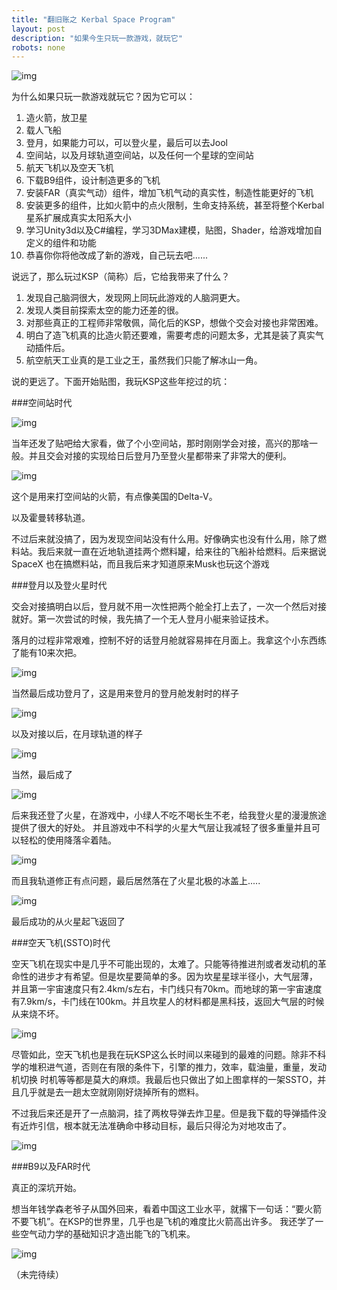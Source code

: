 ```yaml
---
title: "翻旧账之 Kerbal Space Program"
layout: post
description: "如果今生只玩一款游戏，就玩它"
robots: none
---
```


![img](http://i5.tietuku.com/efa771304030642b.png)

为什么如果只玩一款游戏就玩它？因为它可以：

1. 造火箭，放卫星
2. 载人飞船
3. 登月，如果能力可以，可以登火星，最后可以去Jool
4. 空间站，以及月球轨道空间站，以及任何一个星球的空间站
5. 航天飞机以及空天飞机
6. 下载B9组件，设计制造更多的飞机
7. 安装FAR（真实气动）组件，增加飞机气动的真实性，制造性能更好的飞机
8. 安装更多的组件，比如火箭中的点火限制，生命支持系统，甚至将整个Kerbal星系扩展成真实太阳系大小
9. 学习Unity3d以及C#编程，学习3DMax建模，贴图，Shader，给游戏增加自定义的组件和功能
10. 恭喜你你将他改成了新的游戏，自己玩去吧......

说远了，那么玩过KSP（简称）后，它给我带来了什么？

1. 发现自己脑洞很大，发现网上同玩此游戏的人脑洞更大。
2. 发现人类目前探索太空的能力还差的很。
3. 对那些真正的工程师非常敬佩，简化后的KSP，想做个交会对接也非常困难。
4. 明白了造飞机真的比造火箭还要难，需要考虑的问题太多，尤其是装了真实气动插件后。
5. 航空航天工业真的是工业之王，虽然我们只能了解冰山一角。

说的更远了。下面开始贴图，我玩KSP这些年挖过的坑：

###空间站时代

![img](http://i5.tietuku.com/3c3a4768dd8d8e7f.png)

当年还发了贴吧给大家看，做了个小空间站，那时刚刚学会对接，高兴的那啥一般。并且交会对接的实现给日后登月乃至登火星都带来了非常大的便利。

![img](http://i5.tietuku.com/4af670fa7cc4534f.png)

这个是用来打空间站的火箭，有点像美国的Delta-V。

以及霍曼转移轨道。

不过后来就没搞了，因为发现空间站没有什么用。好像确实也没有什么用，除了燃料站。我后来就一直在近地轨道挂两个燃料罐，给来往的飞船补给燃料。后来据说SpaceX
也在搞燃料站，而且我后来才知道原来Musk也玩这个游戏

###登月以及登火星时代

交会对接搞明白以后，登月就不用一次性把两个舱全打上去了，一次一个然后对接就好。第一次尝试的时候，我先搞了一个无人登月小艇来验证技术。

落月的过程非常艰难，控制不好的话登月舱就容易摔在月面上。我拿这个小东西练了能有10来次把。

![img](http://i5.tietuku.com/227b23aa740e09bb.png)

当然最后成功登月了，这是用来登月的登月舱发射时的样子

![img](http://i5.tietuku.com/e713f4779fa33d32.png)

以及对接以后，在月球轨道的样子

![img](http://i5.tietuku.com/f5f6d002a6933794.png)

当然，最后成了

![img](http://i12.tietuku.com/3536ac46f507214e.png)

后来我还登了火星，在游戏中，小绿人不吃不喝长生不老，给我登火星的漫漫旅途提供了很大的好处。
并且游戏中不科学的火星大气层让我减轻了很多重量并且可以轻松的使用降落伞着陆。

![img](http://i5.tietuku.com/52867bbbfb78d479.jpg)

而且我轨道修正有点问题，最后居然落在了火星北极的冰盖上.....

![img](http://i5.tietuku.com/df88ea8f9650fa4a.png)

最后成功的从火星起飞返回了

###空天飞机(SSTO)时代

空天飞机在现实中是几乎不可能出现的，太难了。只能等待推进剂或者发动机的革命性的进步才有希望。但是坎星要简单的多。因为坎星星球半径小，大气层薄，
并且第一宇宙速度只有2.4km/s左右，卡门线只有70km。而地球的第一宇宙速度有7.9km/s，卡门线在100km。并且坎星人的材料都是黑科技，返回大气层的时候从来烧不坏。

![img](http://i5.tietuku.com/7d0cdeff799be728.png)

尽管如此，空天飞机也是我在玩KSP这么长时间以来碰到的最难的问题。除非不科学的堆积进气道，否则在有限的条件下，引擎的推力，效率，载油量，重量，发动机切换
时机等等都是莫大的麻烦。我最后也只做出了如上图拿样的一架SSTO，并且几乎就是去一趟太空就刚刚好烧掉所有的燃料。

不过我后来还是开了一点脑洞，挂了两枚导弹去炸卫星。但是我下载的导弹插件没有近炸引信，根本就无法准确命中移动目标，最后只得沦为对地攻击了。

![img](http://i5.tietuku.com/955c1c7c641fa52b.png)

###B9以及FAR时代

真正的深坑开始。

想当年钱学森老爷子从国外回来，看着中国这工业水平，就撂下一句话：“要火箭不要飞机”。在KSP的世界里，几乎也是飞机的难度比火箭高出许多。
我还学了一些空气动力学的基础知识才造出能飞的飞机来。

![img](http://i12.tietuku.com/dee2986b1853b375.png)

（未完待续）